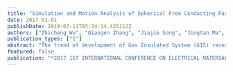```yaml
---
title: "Simulation and Motion Analysis of Spherical Free Conducting Particle between Coaxial Electrodes"
date: 2017-01-01
publishDate: 2019-07-11T03:34:14.425112Z
authors: ["Zhicheng Wu", "Qiaogen Zhang", "Jiajie Song", "Jingtan Ma", "Qiandong Du", "Chao Gao", "Guoli Wang", "Yiwen Zhang"]
publication_types: ["1"]
abstract: "The trend of development of Gas Insulated System (GIS) recently includes: miniaturization, intelligentization and high reliability. This needs a higher insulation performance of GIS. Free conducting particle in GIS is a main reason that causes the degradation of GIS insulation. Free conducting particle will bring a high risk to GIS insulation when it approaches to the high voltage conductor or reaches the disc-type insulator surface. Particle in radial non-uniform electrical field is apt to move along the radial direction in GIS, and probably moves into the high insulation risk region. According to the distribution of the electrical field between coaxial electrode systems, the dynamic model of spherical particle in axial non-uniform electrical field under AC voltage is amended. The motion phenomenon of particle is explained by solving the dynamic equations. Gravitational force, Coulomb force, electrical gradient force and gas viscous force are considered. Improving the applied voltage can increase the motion distance in vertical direction. The criterion can explain the incremental quantity of the motion onset voltage of particle in uniform field under AC voltage than it under DC voltage. Observations indicate that voltage exerts an incremental effect on maximum height. By analyzing improved dynamic model of spherical particle, another novel criterion to judge the penetration of the motion of spherical particle in uniform field under AC voltage is brought forward, as well."
featured: false
publication: "*2017 1ST INTERNATIONAL CONFERENCE ON ELECTRICAL MATERIALS AND POWER EQUIPMENT (ICEMPE)*"
---
```


